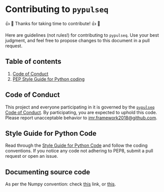 # Contributing to `pypulseq`
:thumbsup: :tada: Thanks for taking time to contribute! :thumbsup: :tada:

Here are guidelines (not rules!) for contributing to `pypulseq`. Use your best judgment, and feel free to propose 
changes to this document in a pull request.

## Table of contents
1. [Code of Conduct](#code-of-conduct)
2. [PEP Style Guide for Python coding](#style-guide-for-python-code)

## Code of Conduct
This project and everyone participating in it is governed by the 
[`pypulseq` Code of Conduct](https://github.com/imr-framework/pypulseq/blob/master/CODE_OF_CONDUCT.md). 
By participating, you are expected to uphold this code. Please report unacceptable behavior to 
[imr.framework2018@github.com](mailto:imr.framework2018@github.com).

## Style Guide for Python Code
Read through the [Style Guide for Python Code](https://www.python.org/dev/peps/pep-0008/) and follow the coding 
conventions. If you notice any code not adhering to PEP8, submit a pull request or open an issue.

## Documenting source code
As per the Numpy convention: check [this](https://numpydoc.readthedocs.io/en/latest/format.html) link, or 
[this](https://sphinxcontrib-napoleon.readthedocs.io/en/latest/example_numpy.html).